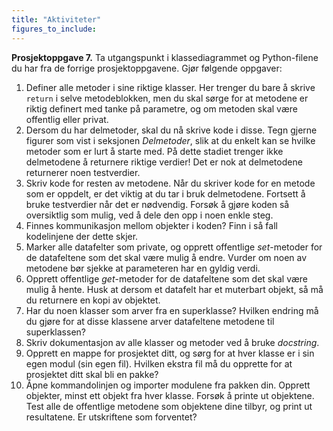 ```yaml
---
title: "Aktiviteter"
figures_to_include:
---
```


**Prosjektoppgave 7.** Ta utgangspunkt i klassediagrammet og Python-filene du har fra de forrige prosjektoppgavene. Gjør følgende oppgaver:

1. Definer alle metoder i sine riktige klasser. Her trenger du bare å skrive `return` i selve metodeblokken, men du skal sørge for at metodene er riktig definert med tanke på parametre, og om metoden skal være offentlig eller privat.
2. Dersom du har delmetoder, skal du nå skrive kode i disse. Tegn gjerne figurer som vist i seksjonen *Delmetoder*, slik at du enkelt kan se hvilke metoder som er lurt å starte med. På dette stadiet trenger ikke delmetodene å returnere riktige verdier! Det er nok at delmetodene returnerer noen testverdier.
3. Skriv kode for resten av metodene. Når du skriver kode for en metode som er oppdelt, er det viktig at du tar i bruk delmetodene. Fortsett å bruke testverdier når det er nødvendig. Forsøk å gjøre koden så oversiktlig som mulig, ved å dele den opp i noen enkle steg.
4. Finnes kommunikasjon mellom objekter i koden? Finn i så fall kodelinjene der dette skjer.
6. Marker alle datafelter som private, og opprett offentlige *set*-metoder for de datafeltene som det skal være mulig å endre. Vurder om noen av metodene bør sjekke at parameteren har en gyldig verdi.
7. Opprett offentlige *get*-metoder for de datafeltene som det skal være mulig å hente. Husk at dersom et datafelt har et muterbart objekt, så må du returnere en kopi av objektet.
8.  Har du noen klasser som arver fra en superklasse? Hvilken endring må du gjøre for at disse klassene arver datafeltene metodene til superklassen? 
9. Skriv dokumentasjon av alle klasser og metoder ved å bruke *docstring*.
10. Opprett en mappe for prosjektet ditt, og sørg for at hver klasse er i sin egen modul (sin egen fil). Hvilken ekstra fil må du opprette for at prosjektet ditt skal bli en pakke?
11. Åpne kommandolinjen og importer modulene fra pakken din. Opprett objekter, minst ett objekt fra hver klasse. Forsøk å printe ut objektene. Test alle de offentlige metodene som objektene dine tilbyr, og print ut resultatene. Er utskriftene som forventet?

